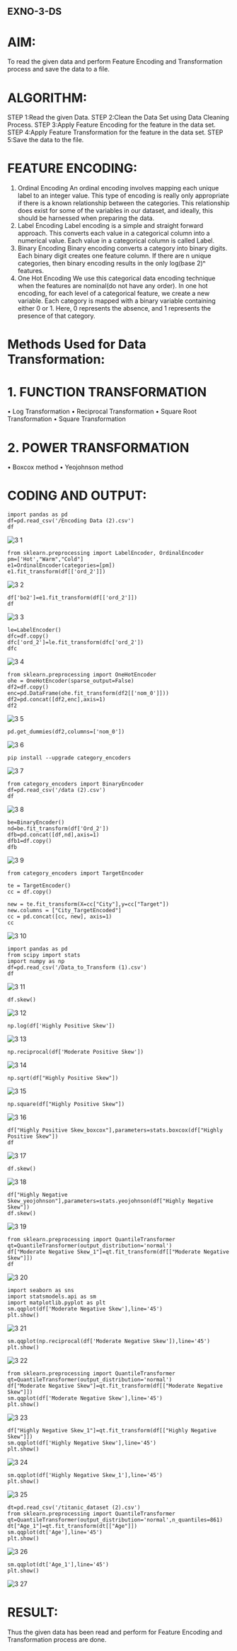 ## EXNO-3-DS

# AIM:
To read the given data and perform Feature Encoding and Transformation process and save the data to a file.

# ALGORITHM:
STEP 1:Read the given Data.
STEP 2:Clean the Data Set using Data Cleaning Process.
STEP 3:Apply Feature Encoding for the feature in the data set.
STEP 4:Apply Feature Transformation for the feature in the data set.
STEP 5:Save the data to the file.

# FEATURE ENCODING:
1. Ordinal Encoding
An ordinal encoding involves mapping each unique label to an integer value. This type of encoding is really only appropriate if there is a known relationship between the categories. This relationship does exist for some of the variables in our dataset, and ideally, this should be harnessed when preparing the data.
2. Label Encoding
Label encoding is a simple and straight forward approach. This converts each value in a categorical column into a numerical value. Each value in a categorical column is called Label.
3. Binary Encoding
Binary encoding converts a category into binary digits. Each binary digit creates one feature column. If there are n unique categories, then binary encoding results in the only log(base 2)ⁿ features.
4. One Hot Encoding
We use this categorical data encoding technique when the features are nominal(do not have any order). In one hot encoding, for each level of a categorical feature, we create a new variable. Each category is mapped with a binary variable containing either 0 or 1. Here, 0 represents the absence, and 1 represents the presence of that category.

# Methods Used for Data Transformation:
  # 1. FUNCTION TRANSFORMATION
• Log Transformation
• Reciprocal Transformation
• Square Root Transformation
• Square Transformation
  # 2. POWER TRANSFORMATION
• Boxcox method
• Yeojohnson method

# CODING AND OUTPUT:
```
import pandas as pd
df=pd.read_csv('/Encoding Data (2).csv')
df
```
![3 1](https://github.com/user-attachments/assets/6b333eb4-02ae-4c68-8b2e-8ddaba3662a5)

```
from sklearn.preprocessing import LabelEncoder, OrdinalEncoder
pm=['Hot',"Warm","Cold"]
e1=OrdinalEncoder(categories=[pm])
e1.fit_transform(df[['ord_2']])
```
![3 2](https://github.com/user-attachments/assets/0856f7c4-9156-41a3-a068-39339ee25492)

```
df['bo2']=e1.fit_transform(df[['ord_2']])
df
```
![3 3](https://github.com/user-attachments/assets/57b95497-5e49-4954-aa1c-c9bd8175c0f9)

```
le=LabelEncoder()
dfc=df.copy()
dfc['ord_2']=le.fit_transform(dfc['ord_2'])
dfc 
```
![3 4](https://github.com/user-attachments/assets/cbcc581d-a305-47f7-8169-ab277435c906)

```
from sklearn.preprocessing import OneHotEncoder
ohe = OneHotEncoder(sparse_output=False)
df2=df.copy()
enc=pd.DataFrame(ohe.fit_transform(df2[['nom_0']]))
df2=pd.concat([df2,enc],axis=1)
df2
```
![3 5](https://github.com/user-attachments/assets/6da625e2-fb0a-479b-9106-fb72fa64a767)

```
pd.get_dummies(df2,columns=['nom_0'])
```
![3 6](https://github.com/user-attachments/assets/0372a1dd-e637-4ade-b615-5f2a6cc70c46)

```
pip install --upgrade category_encoders
```
![3 7](https://github.com/user-attachments/assets/4bb02837-ee10-4f97-ab15-16fe2c9d0b21)

```
from category_encoders import BinaryEncoder
df=pd.read_csv('/data (2).csv')
df
```
![3 8](https://github.com/user-attachments/assets/2a8d984e-dd9b-43e8-abce-77355f198941)

```
be=BinaryEncoder()
nd=be.fit_transform(df['Ord_2'])
dfb=pd.concat([df,nd],axis=1)
dfb1=df.copy()
dfb
```
![3 9](https://github.com/user-attachments/assets/a4941376-cfdf-49aa-9c9e-4af1a981f759)

```
from category_encoders import TargetEncoder

te = TargetEncoder()
cc = df.copy()

new = te.fit_transform(X=cc["City"],y=cc["Target"])
new.columns = ["City_TargetEncoded"]
cc = pd.concat([cc, new], axis=1)
cc
```
![3 10](https://github.com/user-attachments/assets/2a58bd1d-2e58-4555-a3f8-c7bd68be3f92)

```
import pandas as pd
from scipy import stats
import numpy as np
df=pd.read_csv('/Data_to_Transform (1).csv')
df
```
![3 11](https://github.com/user-attachments/assets/c1818ca7-facd-4205-95d7-9662a19ca818)

```
df.skew()
```
![3 12](https://github.com/user-attachments/assets/33567a46-8ea4-458b-9ea8-e73dbe07dfd1)

```
np.log(df['Highly Positive Skew'])
```
![3 13](https://github.com/user-attachments/assets/df2fc2a0-0604-4c5e-a4b6-404a81a4b9c8)

```
np.reciprocal(df['Moderate Positive Skew'])
```
![3 14](https://github.com/user-attachments/assets/2bf29299-ba19-459b-84ff-bc36a7d350d2)

```
np.sqrt(df["Highly Positive Skew"])
```
![3 15](https://github.com/user-attachments/assets/e2abe500-85c8-4d89-ae15-98a8664835af)

```
np.square(df["Highly Positive Skew"])
```
![3 16](https://github.com/user-attachments/assets/f3465a37-ec48-4cd5-afae-347db24a85a9)

```
df["Highly Positive Skew_boxcox"],parameters=stats.boxcox(df["Highly Positive Skew"])
df
```
![3 17](https://github.com/user-attachments/assets/74226f39-07e8-48d8-b424-1188bbb81db8)

```
df.skew()
```
![3 18](https://github.com/user-attachments/assets/a980b64a-b684-449b-a63c-4a883985cfcf)

```
df["Highly Negative Skew_yeojohnson"],parameters=stats.yeojohnson(df["Highly Negative Skew"])
df.skew()
```
![3 19](https://github.com/user-attachments/assets/8f9db983-90e3-473e-8078-e6a51cafcf62)

```
from sklearn.preprocessing import QuantileTransformer
qt=QuantileTransformer(output_distribution='normal')
df["Moderate Negative Skew_1"]=qt.fit_transform(df[["Moderate Negative Skew"]])
df
```
![3 20](https://github.com/user-attachments/assets/6b2dcef7-5358-4ed2-a7ca-711802eab5b6)

```
import seaborn as sns
import statsmodels.api as sm
import matplotlib.pyplot as plt
sm.qqplot(df['Moderate Negative Skew'],line='45')
plt.show()
```
![3 21](https://github.com/user-attachments/assets/5b3f88f3-4fcb-444b-bbd1-3c3f35a52358)

```
sm.qqplot(np.reciprocal(df['Moderate Negative Skew']),line='45')
plt.show()
```
![3 22](https://github.com/user-attachments/assets/eef2a855-fa65-45d7-9271-dc62c5f3abb2)

```
from sklearn.preprocessing import QuantileTransformer
qt=QuantileTransformer(output_distribution='normal')
df["Moderate Negative Skew"]=qt.fit_transform(df[["Moderate Negative Skew"]])
sm.qqplot(df['Moderate Negative Skew'],line='45')
plt.show()
```
![3 23](https://github.com/user-attachments/assets/0a70eb78-cde5-4e84-a89f-8014f0bcce08)

```
df["Highly Negative Skew_1"]=qt.fit_transform(df[["Highly Negative Skew"]])
sm.qqplot(df['Highly Negative Skew'],line='45')
plt.show()
```
![3 24](https://github.com/user-attachments/assets/ec439c34-df46-4905-a1ce-38a37bcf5146)

```
sm.qqplot(df['Highly Negative Skew_1'],line='45')
plt.show()
```
![3 25](https://github.com/user-attachments/assets/f7c972a2-3906-4707-b92b-d06f26e13575)

```
dt=pd.read_csv('/titanic_dataset (2).csv')
from sklearn.preprocessing import QuantileTransformer
qt=QuantileTransformer(output_distribution='normal',n_quantiles=861)
dt["Age_1"]=qt.fit_transform(dt[["Age"]])
sm.qqplot(dt['Age'],line='45')
plt.show()
```
![3 26](https://github.com/user-attachments/assets/c0978d7b-9fcf-4f27-b675-6a1b64fff643)

```
sm.qqplot(dt['Age_1'],line='45')
plt.show()
```
![3 27](https://github.com/user-attachments/assets/b8e256d9-d8f9-4d76-b396-cf9bee937767)

# RESULT:
Thus the given data  has been read and perform for Feature Encoding and Transformation process are done.

       
